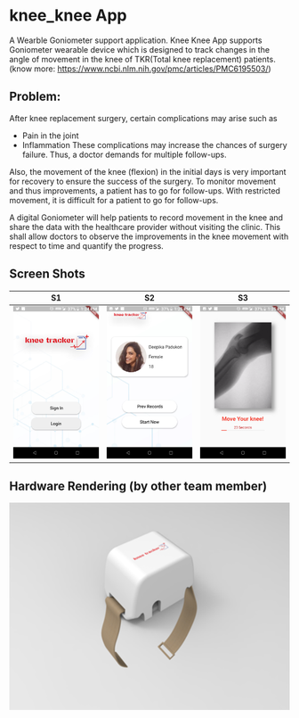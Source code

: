 
# knee_knee App

A Wearble Goniometer support application.
Knee Knee App supports Goniometer wearable device which is designed to track changes in the angle of movement in the knee of TKR(Total knee replacement) patients.
(know more: https://www.ncbi.nlm.nih.gov/pmc/articles/PMC6195503/)

## Problem: 

After knee replacement surgery, certain complications may arise such as 
- Pain in the joint
- Inflammation
These complications may increase the chances of surgery failure. Thus, a doctor demands for multiple follow-ups. 

Also, the movement of the knee (flexion) in the initial days is very important for recovery to ensure the success of the surgery. To monitor movement and thus improvements, a patient has to go for follow-ups. With restricted movement, it is difficult for a patient to go for follow-ups.

A digital Goniometer will help patients to record movement in the knee and share the data with the healthcare provider without visiting the clinic. This shall allow doctors to observe the improvements in the knee movement with respect to time and quantify the progress.


## Screen Shots

| S1      | S2     | S3     |
|------------|-------------|-------------|
| ![alt text](https://raw.githubusercontent.com/Apurv2017/knee_knee/master/assets/img/Screenshot_20191022-132452.png) | ![alt text](https://raw.githubusercontent.com/Apurv2017/knee_knee/master/assets/img/Screenshot_20191022-132504.png)| ![alt text](https://raw.githubusercontent.com/Apurv2017/knee_knee/master/assets/img/Screenshot_20191022-132513.png) |

## Hardware Rendering (by other team member)

![alt text](https://raw.githubusercontent.com/Apurv2017/knee_knee/master/assets/img/HardwareRender.png)
